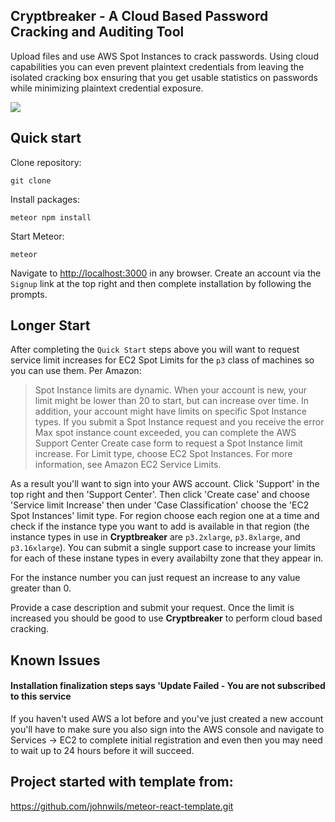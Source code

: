 ## **Cryptbreaker** - A Cloud Based Password Cracking and Auditing Tool

Upload files and use AWS Spot Instances to crack passwords. Using cloud capabilities you can even prevent plaintext credentials from leaving the isolated cracking box ensuring that you get usable statistics on passwords while minimizing plaintext credential exposure.

![](initial-walkthrough.gif)

## Quick start
Clone repository:
```
git clone 
```
Install packages:
```
meteor npm install
```
Start Meteor:
```
meteor
```

Navigate to [http://localhost:3000](http://localhost:3000) in any browser.
Create an account via the `Signup` link at the top right and then complete installation by following the prompts.

## Longer Start
After completing the `Quick Start` steps above you will want to request service limit increases for EC2 Spot Limits for the `p3` class of machines so you can use them. Per Amazon:
> Spot Instance limits are dynamic. When your account is new, your limit might be lower than 20 to start, but can increase over time. In addition, your account might have limits on specific Spot Instance types. If you submit a Spot Instance request and you receive the error Max spot instance count exceeded, you can complete the AWS Support Center Create case form to request a Spot Instance limit increase. For Limit type, choose EC2 Spot Instances. For more information, see Amazon EC2 Service Limits.

As a result you'll want to sign into your AWS account. Click 'Support' in the top right and then 'Support Center'. Then click 'Create case' and choose 'Service limit Increase' then under 'Case Classification' choose the 'EC2 Spot Instances' limit type. For region choose each region one at a time and check if the instance type you want to add is available in that region (the instance types in use in **Cryptbreaker** are `p3.2xlarge`, `p3.8xlarge`, and `p3.16xlarge`). You can submit a single support case to increase your limits for each of these instane types in every availabilty zone that they appear in.

For the instance number you can just request an increase to any value greater than 0.

Provide a case description and submit your request. Once the limit is increased you should be good to use **Cryptbreaker** to perform cloud based cracking.


## Known Issues
#### Installation finalization steps says 'Update Failed - You are not subscribed to this service
If you haven't used AWS a lot before and you've just created a new account you'll have to make sure you also sign into the AWS console and navigate to Services -> EC2 to complete initial registration and even then you may need to wait up to 24 hours before it will succeed.



## Project started with template from:
https://github.com/johnwils/meteor-react-template.git